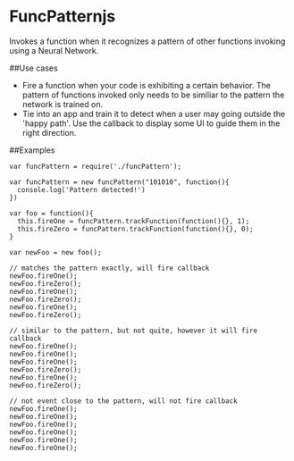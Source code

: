 # FuncPatternjs
Invokes a function when it recognizes a pattern of other functions invoking using a Neural Network.

##Use cases
- Fire a function when your code is exhibiting a certain behavior. The pattern of functions invoked only needs to be similiar to the pattern the network is trained on.
- Tie into an app and train it to detect when a user may going outside the 'happy path'. Use the callback to display some UI to guide them in the right direction.


##Examples
```
var funcPattern = require('./funcPattern');

var funcPattern = new funcPattern("101010", function(){
  console.log('Pattern detected!')
})

var foo = function(){
  this.fireOne = funcPattern.trackFunction(function(){}, 1);
  this.fireZero = funcPattern.trackFunction(function(){}, 0);
}

var newFoo = new foo();

// matches the pattern exactly, will fire callback
newFoo.fireOne();
newFoo.fireZero();
newFoo.fireOne();
newFoo.fireZero();
newFoo.fireOne();
newFoo.fireZero();

// similar to the pattern, but not quite, however it will fire callback
newFoo.fireOne();
newFoo.fireOne();
newFoo.fireOne();
newFoo.fireZero();
newFoo.fireOne();
newFoo.fireZero();

// not event close to the pattern, will not fire callback
newFoo.fireOne();
newFoo.fireOne();
newFoo.fireOne();
newFoo.fireOne();
newFoo.fireOne();
newFoo.fireOne();
```
